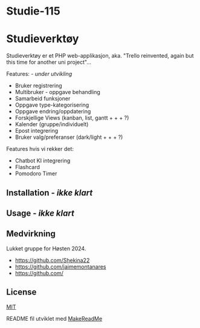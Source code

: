 # Studie-115
# Studieverktøy

Studieverktøy er et PHP web-applikasjon, aka. "Trello reinvented, again but this time for another uni project"...

Features: *- under utvikling*
- Bruker registrering
- Multibruker - oppgave behandling
- Samarbeid funksjoner
- Oppgave type-kategorisering
- Oppgave endring/oppdatering
- Forskjellige Views (kanban, list, gantt + + + ?)
- Kalender (gruppe/individuelt)
- Epost integrering
- Bruker valg/preferanser (dark/light + + + ?)

Features hvis vi rekker det:
- Chatbot KI integrering
- Flashcard
- Pomodoro Timer

## Installation *- ikke klart*


## Usage *- ikke klart*


## Medvirkning

Lukket gruppe for Høsten 2024. 
- https://github.com/Shekina22
- https://github.com/jaimemontanares
- https://github.com/



## License

[MIT](https://choosealicense.com/licenses/mit/)

README fil utviklet med [MakeReadMe](https://www.makeareadme.com/)
